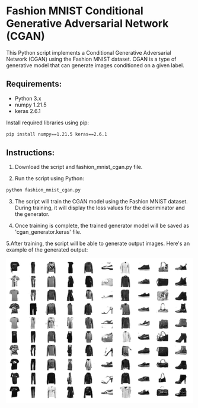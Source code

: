 # Fashion MNIST Conditional Generative Adversarial Network (CGAN)

This Python script implements a Conditional Generative Adversarial Network (CGAN) using the Fashion MNIST dataset. CGAN is a type of generative model that can generate images conditioned on a given 
label.

## Requirements:

- Python 3.x
- numpy 1.21.5
- keras 2.6.1

Install required libraries using pip:

```bash
pip install numpy==1.21.5 keras==2.6.1
```

## Instructions:

1. Download the script and fashion_mnist_cgan.py file.

2. Run the script using Python:

```bash
python fashion_mnist_cgan.py
```

3. The script will train the CGAN model using the Fashion MNIST dataset. During training, it will display the loss values for the discriminator and the generator.

4. Once training is complete, the trained generator model will be saved as 'cgan_generator.keras' file.

5.After training, the script will be able to generate output images. Here's an example of the generated output:

![Generated after training for 300 epochs](/ouput/Ouput_300.png)
